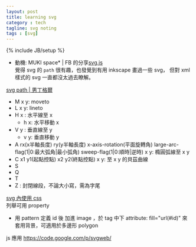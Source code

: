 ```yaml
---
layout: post
title: learning svg
category : tech
tagline: svg noting
tags : [svg]
---
```

{% include JB/setup %}

+ 動機: MUKI space* | FB 的分享[svg.js](https://www.facebook.com/mukispace/posts/10151986711005833)  
    覺得 svg 的 `path` 很有趣，也發覺到有用 inkscape 畫過一些 svg，
    但對 xml 樣式的 svg 一直都沒太過去瞭解。

[svg path | 男丁格爾](http://abgne.tw/svg/svg-getting-started/svg-shape-path.html)

+ M x y: moveto
+ L x y: lineto
+ H x  : 水平線至 x
    + h x: 水平移動 x
+ V y  : 垂直線至 y
    + v y: 垂直移動 y
+ A rx(x半軸長度) ry(y半軸長度) x-axis-rotation(平面旋轉角) large-arc-flag(1|0:最大弧角|最小弧角) sweep-flag(1|0:順時|逆時) x y: 橢圓弧線至 x y
+ C x1 y1(起點控點) x2 y2(終點控點) x y: 至 x y 的貝茲曲線
+ S
+ Q
+ T
+ Z : 封閉線段，不論大小寫，需為字尾


[svg 內使用 css](http://tutorials.jenkov.com/svg/svg-and-css.html)  
列舉可用 property

+ 用 pattern 定義 id 後 加進 image ，於 tag 中下 attribute: fill="url(#id)" 來套用背景，可適用於多邊形 polygon


js 應用
https://code.google.com/p/svgweb/